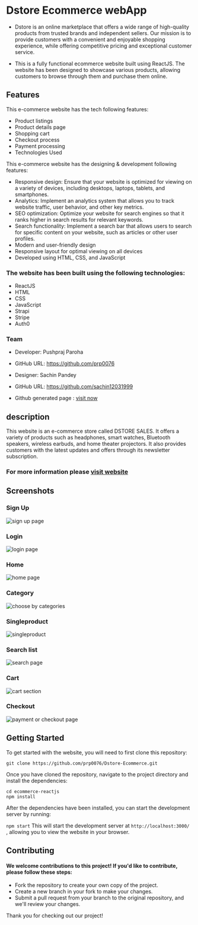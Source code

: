# Dstore Ecommerce webApp
- Dstore is an online marketplace that offers a wide range of high-quality products from trusted brands and independent sellers. Our mission is to provide customers with a convenient and enjoyable shopping experience, while offering competitive pricing and exceptional customer service.

- This is a fully functional ecommerce website built using ReactJS. The website has been designed to showcase various products, allowing customers to browse through them and purchase them online.

## Features
This e-commerce website has the tech following features:
- Product listings
- Product details page
- Shopping cart
- Checkout process
- Payment processing
- Technologies Used


This e-commerce website has the designing & development following features:

- Responsive design: Ensure that your website is optimized for viewing on a variety of devices, including desktops, laptops, tablets, and smartphones.
- Analytics: Implement an analytics system that allows you to track website traffic, user behavior, and other key metrics.
- SEO optimization: Optimize your website for search engines so that it ranks higher in search results for relevant keywords.
- Search functionality: Implement a search bar that allows users to search for specific content on your website, such as articles or other user profiles.
- Modern and user-friendly design
- Responsive layout for optimal viewing on all devices
- Developed using HTML, CSS, and JavaScript



### The website has been built using the following technologies:

- ReactJS
- HTML
- CSS
- JavaScript
- Strapi
- Stripe
- Auth0


### Team

- Developer: Pushpraj Paroha 
- GitHub URL: https://github.com/prp0076
- Designer: Sachin Pandey 
- GitHub URL: https://github.com/sachin12031999



- Github generated page : [visit now](https://tangerine-fox-825b79.netlify.app/)


## description 
This website is an e-commerce store called DSTORE SALES. It offers a variety of products such as headphones, smart watches, Bluetooth speakers, wireless earbuds, and home theater projectors. It also provides customers with the latest updates and offers through its newsletter subscription. 


### For more information please [visit website](https://tangerine-fox-825b79.netlify.app)

## Screenshots

### Sign Up 
![sign up page](https://user-images.githubusercontent.com/116311633/226447710-2beb870e-788f-4563-a47a-01a99fc63301.png)

### Login 
![login page](https://user-images.githubusercontent.com/116311633/226447700-5e85f99f-7382-4083-89f8-4b7053f58714.png)
### Home
![home page](https://user-images.githubusercontent.com/116311633/226447692-6e686387-cf08-4a0f-830a-c25917a449e5.png)
### Category 
![choose by categories](https://user-images.githubusercontent.com/116311633/226447686-d65b376c-f0e4-46ce-b00d-ebf70e7bd05a.png)
### Singleproduct
![singleproduct](https://user-images.githubusercontent.com/116311633/226564552-405cf464-e8c7-45a8-a80c-f4a1f3a16a13.jpeg)
### Search list
![search page](https://user-images.githubusercontent.com/116311633/226447707-8f8db7de-1399-4391-bce2-e0310d089047.png)

### Cart 
![cart section](https://user-images.githubusercontent.com/116311633/226447678-88173b1a-40ba-4a48-97b2-758887025952.png)

### Checkout
![payment or checkout page](https://user-images.githubusercontent.com/116311633/226447704-e7a34e05-65d4-433d-902f-0d1dff5cbaf0.png)



## Getting Started
To get started with the website, you will need to first clone this repository:

 ``` git clone https://github.com/prp0076/Dstore-Ecommerce.git ``` 
 
 
Once you have cloned the repository, navigate to the project directory and install the dependencies:


 ``` cd ecommerce-reactjs  ```  
 ``` npm install ``` 


After the dependencies have been installed, you can start the development server by running:

 ``` npm start ``` 
This will start the development server at  ``` http://localhost:3000/  ``` , allowing you to view the website in your browser.


## Contributing
#### We welcome contributions to this project! If you'd like to contribute, please follow these steps:
* Fork the repository to create your own copy of the project.
* Create a new branch in your fork to make your changes.
* Submit a pull request from your branch to the original repository, and we'll review your changes.

Thank you for checking out our project! 





